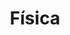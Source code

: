 ---
title: Física
tags: ["asignatura"]
featuredImage: /assets/images/fisica.png
description: Mis apuntes de física de segundo de bachillerato.
color: 4fae6e
categorie: física
---